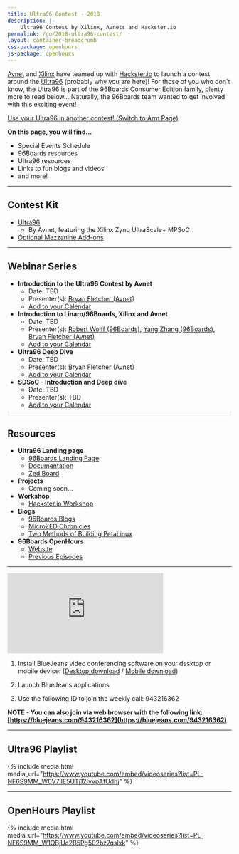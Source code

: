 ```yaml
---
title: Ultra96 Contest - 2018
description: |-
    Ultra96 Contest by Xilinx, Avnets and Hackster.io
permalink: /go/2018-ultra96-contest/
layout: container-breadcrumb
css-package: openhours
js-package: openhours
---
```


<div class="col-md-6" markdown="1">

[Avnet](https://www.avnet.com/wps/portal/us/) and [Xilinx](https://www.xilinx.com/) have teamed up with [Hackster.io](https://www.hackster.io/) to launch a contest around the [Ultra96](https://www.96boards.org/product/ultra96/) (probably why you are here)! For those of you who don't know, the Ultra96 is part of the 96Boards Consumer Edition family, plenty more to read below... Naturally, the 96Boards team wanted to get involved with this exciting event!

<a href="https://www.96boards.org/go/2018-arm-contest/" class="btn blog-read-more-btn center-block">Use your Ultra96 in another contest! (Switch to Arm Page)</a>

**On this page, you will find...**

- Special Events Schedule
- 96Boards resources
- Ultra96 resources
- Links to fun blogs and videos
- and more!

***

## Contest Kit

- [Ultra96](https://www.96boards.org/product/ultra96/)
   - By Avnet, featuring the Xilinx Zynq UltraScale+ MPSoC
- [Optional Mezzanine Add-ons](https://www.96boards.org/products/mezzanine/)

***

## Webinar Series

- **Introduction to the Ultra96 Contest by Avnet**
   - Date: TBD
   - Presenter(s): [Bryan Fletcher (Avnet)](https://www.linkedin.com/in/bryan-fletcher-09b87b5/)
   - [Add to your Calendar]()
- **Introduction to Linaro/96Boards, Xilinx and Avnet**
   - Date: TBD
   - Presenter(s): [Robert Wolff (96Boards)](https://www.linkedin.com/in/sdrobertw/), [Yang Zhang (96Boards)](https://www.linkedin.com/in/yangz/), [Bryan Fletcher (Avnet)](https://www.linkedin.com/in/bryan-fletcher-09b87b5/)
   - [Add to your Calendar]()
- **Ultra96 Deep Dive**
   - Date: TBD
   - Presenter(s): [Bryan Fletcher (Avnet)](https://www.linkedin.com/in/bryan-fletcher-09b87b5/)
   - [Add to your Calendar]()
- **SDSoC - Introduction and Deep dive**
   - Date: TBD
   - Presenter(s): TBD
   - [Add to your Calendar]()

***

## Resources

- **Ultra96 Landing page**
   - [96Boards Landing Page](https://www.96boards.org/product/ultra96/)
   - [Documentation](https://github.com/96boards/documentation)
   - [Zed Board](http://zedboard.org/product/ultra96)
- **Projects**
   - Coming soon...
- **Workshop**
   - [Hackster.io Workshop](https://events.hackster.io/Ultra96)
- **Blogs**
   - [96Boards Blogs](https://www.96boards.org/blog/)
   - [MicroZED Chronicles](https://blog.hackster.io/microzed-chronicles-a-look-at-the-ultra96-board-c5b8f7a02209)
   - [Two Methods of Building PetaLinux](https://www.hackster.io/adam-taylor/two-methods-of-building-petalinux-for-the-ultra96-77c8e0)
- **96Boards OpenHours**
   - [Website](https://www.96boards.org/openhours/)
   - [Previous Episodes](https://www.youtube.com/playlist?list=PL-NF6S9MM_W1QBjUc2B5Pg502bz7qslxk)

***

</div>
<div class="col-md-6">
<div class="openhours-panel" markdown="1" id="openhours-panel">

<iframe width="350" height="180" src="https://w2.countingdownto.com/2217783" frameborder="0"></iframe>

1) Install BlueJeans video conferencing software on your desktop or mobile device: ([Desktop download](https://www.bluejeans.com/downloads) / [Mobile download](https://www.bluejeans.com/downloads#mobile-tablet))

2) Launch BlueJeans applications

3) Use the following ID to join the weekly call: 943216362

**NOTE - You can also join via web browser with the following link: [https://bluejeans.com/943216362](https://bluejeans.com/943216362)**

***

## Ultra96 Playlist

{% include media.html media_url="https://www.youtube.com/embed/videoseries?list=PL-NF6S9MM_W0V7iIE5UTj12IvvpAfUdhj" %}

***

## OpenHours Playlist

{% include media.html media_url="https://www.youtube.com/embed/videoseries?list=PL-NF6S9MM_W1QBjUc2B5Pg502bz7qslxk" %}

</div>
</div>
